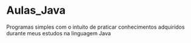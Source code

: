 # Aulas_Java
Programas simples com o intuito de praticar conhecimentos adquiridos durante meus estudos na linguagem Java
